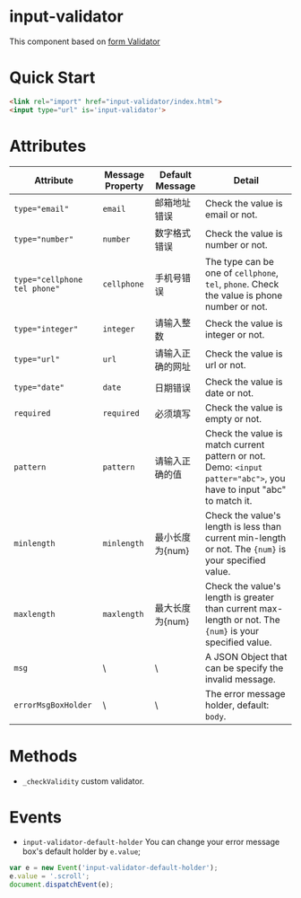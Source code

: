 # input-validator
This component based on [form Validator](https://github.com/zhoukekestar/modules/tree/master/src/formValidator)

# Quick Start
```html
<link rel="import" href="input-validator/index.html">
<input type="url" is='input-validator'>
```

# Attributes
| Attribute | Message Property | Default Message | Detail |
| --- | --- | --- | --- |
| `type="email"` | `email` | 邮箱地址错误 | Check the value is email or not. |
| `type="number"`| `number` | 数字格式错误 | Check the value is number or not. |
| `type="cellphone tel phone"` |`cellphone` | 手机号错误 | The type can be one of `cellphone`, `tel`, `phone`. Check the value is phone number or not. |
| `type="integer"` | `integer` | 请输入整数 | Check the value is integer or not. |
| `type="url"` | `url` | 请输入正确的网址 | Check the value is url or not. |
| `type="date"`|`date` | 日期错误 | Check the value is date or not. |
| `required` |`required` | 必须填写 | Check the value is empty or not. |
| `pattern` | `pattern` | 请输入正确的值 | Check the value is match current pattern or not. Demo: `<input patter="abc">`, you have to input "abc" to match it. |
| `minlength` | `minlength`| 最小长度为{num} | Check the value's length is less than current min-length or not. The `{num}` is your specified value. |
| `maxlength` |`maxlength` | 最大长度为{num} | Check the value's length is greater than current max-length or not.  The `{num}` is your specified value. |
| `msg` | \ | \ | A JSON Object that can be specify the invalid message. |
| `errorMsgBoxHolder` | \ | \ | The error message holder, default: `body`. |

# Methods
* `_checkValidity` custom validator.

# Events
* `input-validator-default-holder` You can change your error message box's default holder by `e.value`;
```js
var e = new Event('input-validator-default-holder');
e.value = '.scroll';
document.dispatchEvent(e);
```
